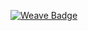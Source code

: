 [![Weave Badge](https://img.shields.io/endpoint?url=https%3A%2F%2Fstaging-01.workweave.ai%2Fapi%2Fuser%2Fbadge%2Forg_346K4NKzjZ4SfEIZnGbZSHTW%2Facc_kz7Eyf1vB9iXCVJuqrYANEE2&cacheSeconds=3600)](https://staging-01.workweave.ai/reports/user/org_346K4NKzjZ4SfEIZnGbZSHTW/acc_kz7Eyf1vB9iXCVJuqrYANEE2)
